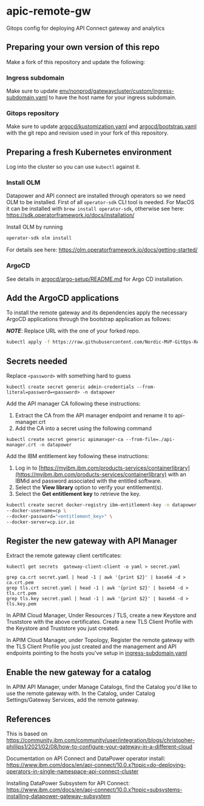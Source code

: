 # apic-remote-gw

Gitops config for deploying API Connect gateway and analytics

## Preparing your own version of this repo

Make a fork of this repository and update the following:

### Ingress subdomain

Make sure to update [env/nonprod/gatewaycluster/custom/ingress-subdomain.yaml](env/nonprod/gatewaycluster/custom/ingress-subdomain.yaml) to have the host name for your ingress subdomain.

### Gitops repository

Make sure to update [argocd/kustomization.yaml](argocd/kustomization.yaml) and [argocd/bootstrap.yaml](argocd/bootstrap.yaml) with the git repo and revision used in your fork of this repository.

## Preparing a fresh Kubernetes environment

Log into the cluster so you can use `kubectl` against it.

### Install OLM

Datapower and API connect are installed through operators so we need OLM to be installed. First of all `operator-sdk` CLI tool is needed. For MacOS it can be installed with `brew install operator-sdk`, otherwise see here: <https://sdk.operatorframework.io/docs/installation/>

Install OLM by running

```bash
operator-sdk olm install
```

For details see here: <https://olm.operatorframework.io/docs/getting-started/>

### ArgoCD

See details in [argocd/argo-setup/README.md](argocd/argo-setup/README.md) for Argo CD installation.

## Add the ArgoCD applications

To install the remote gateway and its dependencies apply the necessary ArgoCD applications through the bootstrap application as follows:

**_NOTE_**: Replace URL with the one of your forked repo.

```bash
kubectl apply -f https://raw.githubusercontent.com/Nordic-MVP-GitOps-Repos/apic-remote-gw/main/argocd/bootstrap.yaml -n argocd
```

## Secrets needed

Replace `<password>` with something hard to guess

`kubectl create secret generic admin-credentials --from-literal=password=<password> -n datapower`

Add the API manager CA following these instructions:

1. Extract the CA from the API manager endpoint and rename it to api-manager.crt
2. Add the CA into a secret using the following command

`kubectl create secret generic apimanager-ca --from-file=./api-manager.crt -n datapower`

Add the IBM entitlement key following these instructions:

1. Log in to [https://myibm.ibm.com/products-services/containerlibrary](https://myibm.ibm.com/products-services/containerlibrary) with an IBMid and password associated with the entitled software.
2. Select the **View library** option to verify your entitlement(s).
3. Select the **Get entitlement key** to retrieve the key.

```bash
kubectl create secret docker-registry ibm-entitlement-key -n datapower \
--docker-username=cp \
--docker-password="<entitlement_key>" \
--docker-server=cp.icr.io
```
## Register the new gateway with API Manager

Extract the remote gateway client certificates:

```
kubectl get secrets  gateway-client-client -o yaml > secret.yaml

grep ca.crt secret.yaml | head -1 | awk '{print $2}' | base64 -d > ca.crt.pem
grep tls.crt secret.yaml | head -1 | awk '{print $2}' | base64 -d > tls.crt.pem
grep tls.key secret.yaml | head -1 | awk '{print $2}' | base64 -d > tls.key.pem
```

In APIM Cloud Manager, Under Resources / TLS, create a new Keystore and Truststore with the above certificates. Create a new TLS Client Profile with the Keystore and Truststore you just created.

In APIM Cloud Manager, under Topology, Register the remote gateway with the TLS Client Profile you just created and the management and API endpoints pointing to the hosts you've setup in [ingress-subdomain.yaml](env/nonprod/gatewaycluster/custom/ingress-subdomain.yaml)

## Enable the new gateway for a catalog

In APIM API Manager, under Manage Catalogs, find the Catalog you'd like to use the remote gateway with. In the Catalog, under Catalog Settings/Gateway Services, add the remote gateway.

## References

This is based on https://community.ibm.com/community/user/integration/blogs/christopher-phillips1/2021/02/08/how-to-configure-your-gateway-in-a-different-cloud

Documentation on API Connect and DataPower operator install: https://www.ibm.com/docs/en/api-connect/10.0.x?topic=do-deploying-operators-in-single-namespace-api-connect-cluster

Installing DataPower Subsystem for API Connect: https://www.ibm.com/docs/en/api-connect/10.0.x?topic=subsystems-installing-datapower-gateway-subsystem
